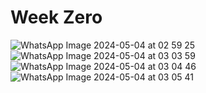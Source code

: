 # Week Zero
![WhatsApp Image 2024-05-04 at 02 59 25](https://github.com/prishitaaa/ML-Assignments/assets/73547408/dab58fc8-d58b-4fba-90ab-be0611afefd9)
![WhatsApp Image 2024-05-04 at 03 03 59](https://github.com/prishitaaa/ML-Assignments/assets/73547408/e07a1246-2c3f-4af6-b977-34f256aa05a6)
![WhatsApp Image 2024-05-04 at 03 04 46](https://github.com/prishitaaa/ML-Assignments/assets/73547408/53eaabda-0459-4d9a-81e0-c54c1dd4283c)
![WhatsApp Image 2024-05-04 at 03 05 41](https://github.com/prishitaaa/ML-Assignments/assets/73547408/7aa06997-92ed-41fb-b52b-197270900655)
